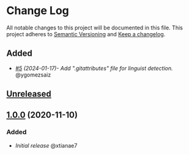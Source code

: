 # Change Log

All notable changes to this project will be documented in this file.
This project adheres to [Semantic Versioning](http://semver.org/) and [Keep a changelog](https://github.com/olivierlacan/keep-a-changelog).

## Added
- *[#5](https://github.com/idealista/alertmanager_logger_role/pull/5) (2024-01-17)- Add ".gitattributes" file for linguist detection.* @ygomezsaiz

## [Unreleased](https://github.com/idealista/alertmanager_logger_role/tree/develop)


## [1.0.0](https://github.com/idealista/alertmanager_logger_role/tree/1.0.0) (2020-11-10)
### Added
- *Initial release* @xtianae7
